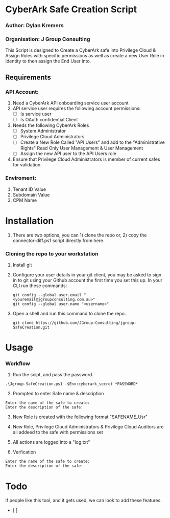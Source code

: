 # CyberArk Safe Creation Script
### Author: Dylan Kremers
### Organisation: J Group Consulting
This Script is designed to Create a CyberArk safe into Privilege Cloud & Assign Roles with specific permissions as well as create a new User Role in Identity to then assign the End User into.

## Requirements
### API Account:
1. Need a CyberArk API onboarding service user account
2. API service user requires the following account permissions:
    - [ ] Is service user
    - [ ] Is OAuth confidential Client
3. Needs the following CyberArk Roles
    - [ ] System Administrator
    - [ ] Privilege Cloud Administrators
    - [ ] Create a New Role Called "API Users" and add to the "Administrative Rights" Read Only User Management & User Management 
    - [ ] Assign the new API user to the API Users role
4. Ensure that Privilege Cloud Administrators is member of current safes for validation.

### Enviroment:
1. Tenant ID Value
2. Subdomain Value
3. CPM Name


# Installation
1. There are two options, you can 1) clone the repo or, 2) copy the connector-diff.ps1 script directly from here.

### Cloning the repo to your workstation
1. Install git

2. Configure your user details in your git client, you may be asked to sign in to git using your Github account the first time you set this up.
In your CLI run these commands:
    ```
    git config --global user.email "<youremail@jgroupconsulting.com.au>"
    git config --global user.name "<username>"
    ```

3. Open a shell and run this command to clone the repo.
    ```
    git clone https://github.com/JGroup-Consulting/jgroup-SafeCreation.git
    ```

# Usage
### Workflow

1. Run the scipt, and pass the password.
```
.\Jgroup-SafeCreation.ps1 -$Env:cyberark_secret *PASSWORD*
```

2. Prompted to enter Safe name & description
```
Enter the name of the safe to create:
Enter the description of the safe: 
```

3. New Role is created with the following format "SAFENAME_Usr"


4. New Role, Privilege Cloud Administrators & Privilege Cloud Auditors are all addeed to the safe with permissions set


5. All actions are logged into a "log.txt"


6. Verfication
```
Enter the name of the safe to create:
Enter the description of the safe: 
```
# Todo
If people like this tool, and it gets used, we can look to add these features.
- [ ] 
